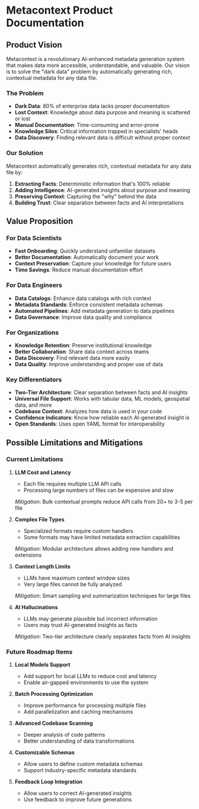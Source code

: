 # Metacontext Product Documentation

## Product Vision

Metacontext is a revolutionary AI-enhanced metadata generation system that makes data more accessible, understandable, and valuable. Our vision is to solve the "dark data" problem by automatically generating rich, contextual metadata for any data file.

### The Problem

- **Dark Data**: 80% of enterprise data lacks proper documentation
- **Lost Context**: Knowledge about data purpose and meaning is scattered or lost
- **Manual Documentation**: Time-consuming and error-prone
- **Knowledge Silos**: Critical information trapped in specialists' heads
- **Data Discovery**: Finding relevant data is difficult without proper context

### Our Solution

Metacontext automatically generates rich, contextual metadata for any data file by:

1. **Extracting Facts**: Deterministic information that's 100% reliable
2. **Adding Intelligence**: AI-generated insights about purpose and meaning
3. **Preserving Context**: Capturing the "why" behind the data
4. **Building Trust**: Clear separation between facts and AI interpretations

## Value Proposition

### For Data Scientists

- **Fast Onboarding**: Quickly understand unfamiliar datasets
- **Better Documentation**: Automatically document your work
- **Context Preservation**: Capture your knowledge for future users
- **Time Savings**: Reduce manual documentation effort

### For Data Engineers

- **Data Catalogs**: Enhance data catalogs with rich context
- **Metadata Standards**: Enforce consistent metadata schemas
- **Automated Pipelines**: Add metadata generation to data pipelines
- **Data Governance**: Improve data quality and compliance

### For Organizations

- **Knowledge Retention**: Preserve institutional knowledge
- **Better Collaboration**: Share data context across teams
- **Data Discovery**: Find relevant data more easily
- **Data Quality**: Improve understanding and proper use of data

### Key Differentiators

- **Two-Tier Architecture**: Clear separation between facts and AI insights
- **Universal File Support**: Works with tabular data, ML models, geospatial data, and more
- **Codebase Context**: Analyzes how data is used in your code
- **Confidence Indicators**: Know how reliable each AI-generated insight is
- **Open Standards**: Uses open YAML format for interoperability

## Possible Limitations and Mitigations

### Current Limitations

1. **LLM Cost and Latency**
   - Each file requires multiple LLM API calls
   - Processing large numbers of files can be expensive and slow

   *Mitigation*: Bulk contextual prompts reduce API calls from 20+ to 3-5 per file

2. **Complex File Types**
   - Specialized formats require custom handlers
   - Some formats may have limited metadata extraction capabilities

   *Mitigation*: Modular architecture allows adding new handlers and extensions

3. **Context Length Limits**
   - LLMs have maximum context window sizes
   - Very large files cannot be fully analyzed

   *Mitigation*: Smart sampling and summarization techniques for large files

4. **AI Hallucinations**
   - LLMs may generate plausible but incorrect information
   - Users may trust AI-generated insights as facts

   *Mitigation*: Two-tier architecture clearly separates facts from AI insights

### Future Roadmap Items

1. **Local Models Support**
   - Add support for local LLMs to reduce cost and latency
   - Enable air-gapped environments to use the system

2. **Batch Processing Optimization**
   - Improve performance for processing multiple files
   - Add parallelization and caching mechanisms

3. **Advanced Codebase Scanning**
   - Deeper analysis of code patterns
   - Better understanding of data transformations

4. **Customizable Schemas**
   - Allow users to define custom metadata schemas
   - Support industry-specific metadata standards

5. **Feedback Loop Integration**
   - Allow users to correct AI-generated insights
   - Use feedback to improve future generations